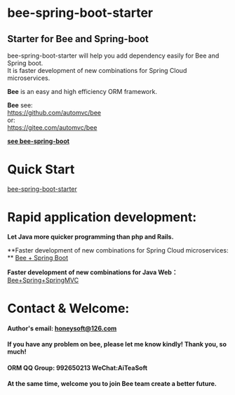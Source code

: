 
bee-spring-boot-starter
=========
## Starter for Bee and Spring-boot 
bee-spring-boot-starter will help you add dependency easily for Bee and Spring boot.   
It is faster development of new combinations for Spring Cloud microservices.   

**Bee** is an easy and high efficiency ORM framework.   

**Bee** see:  
https://github.com/automvc/bee  
or:  
https://gitee.com/automvc/bee  

**[see bee-spring-boot](../../../bee-springboot)**  

Quick Start
=========	
[bee-spring-boot-starter](../../../bee-spring-boot-starter) 


Rapid application development:
=========	
**Let Java more quicker programming than php and Rails.**  

**Faster development of new combinations for Spring Cloud microservices:  ** 
[Bee + Spring Boot](../../../bee-springboot)  

**Faster development of new combinations for Java Web：**  
[Bee+Spring+SpringMVC](../../../../aiteasoft/bee-spring-springmvc)  


Contact & Welcome:
=========	
#### Author's email:    honeysoft@126.com  
#### If you have any problem on bee, please let me know kindly! Thank you, so much!  
#### ORM QQ Group: 992650213     WeChat:AiTeaSoft  
#### At the same time, welcome you to join Bee team create a better future. 